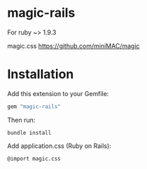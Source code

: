 magic-rails
===================

For ruby ~> 1.9.3

magic.css 
https://github.com/miniMAC/magic


Installation
=======

Add this extension to your Gemfile:

```ruby
gem "magic-rails"
```

Then run:

```
bundle install
```

Add application.css (Ruby on Rails):

```
@import magic.css
```

